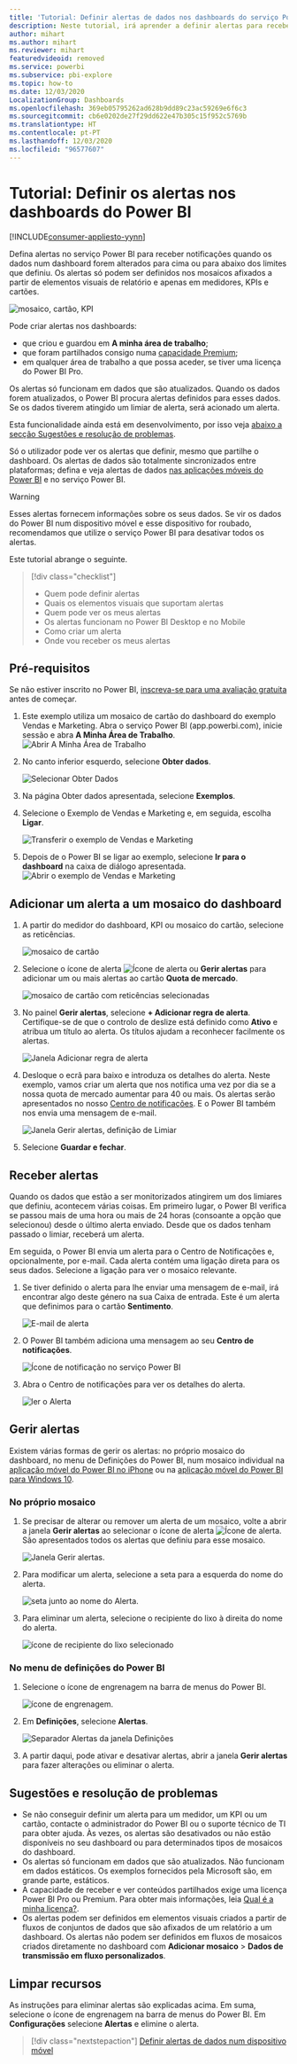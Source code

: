 ```yaml
---
title: 'Tutorial: Definir alertas de dados nos dashboards do serviço Power BI'
description: Neste tutorial, irá aprender a definir alertas para receber notificações quando os dados nos seus dashboards forem alterados para além dos limites que definiu no serviço Microsoft Power BI.
author: mihart
ms.author: mihart
ms.reviewer: mihart
featuredvideoid: removed
ms.service: powerbi
ms.subservice: pbi-explore
ms.topic: how-to
ms.date: 12/03/2020
LocalizationGroup: Dashboards
ms.openlocfilehash: 369eb05795262ad628b9dd89c23ac59269e6f6c3
ms.sourcegitcommit: cb6e0202de27f29dd622e47b305c15f952c5769b
ms.translationtype: HT
ms.contentlocale: pt-PT
ms.lasthandoff: 12/03/2020
ms.locfileid: "96577607"
---
```

# <a name="tutorial-set-alerts-on-power-bi-dashboards"></a>Tutorial: Definir os alertas nos dashboards do Power BI

[!INCLUDE[consumer-appliesto-yynn](../includes/consumer-appliesto-yynn.md)]


Defina alertas no serviço Power BI para receber notificações quando os dados num dashboard forem alterados para cima ou para abaixo dos limites que definiu. Os alertas só podem ser definidos nos mosaicos afixados a partir de elementos visuais de relatório e apenas em medidores, KPIs e cartões. 

![mosaico, cartão, KPI](media/end-user-alerts/card-gauge-kpi.png)

Pode criar alertas nos dashboards:
- que criou e guardou em **A minha área de trabalho**;
- que foram partilhados consigo numa [capacidade Premium](end-user-license.md); 
- em qualquer área de trabalho a que possa aceder, se tiver uma licença do Power BI Pro.    

Os alertas só funcionam em dados que são atualizados. Quando os dados forem atualizados, o Power BI procura alertas definidos para esses dados. Se os dados tiverem atingido um limiar de alerta, será acionado um alerta. 

Esta funcionalidade ainda está em desenvolvimento, por isso veja [abaixo a secção Sugestões e resolução de problemas](#tips-and-troubleshooting).



Só o utilizador pode ver os alertas que definir, mesmo que partilhe o dashboard. Os alertas de dados são totalmente sincronizados entre plataformas; defina e veja alertas de dados [nas aplicações móveis do Power BI](mobile/mobile-set-data-alerts-in-the-mobile-apps.md) e no serviço Power BI. 

> [!WARNING]
> Esses alertas fornecem informações sobre os seus dados. Se vir os dados do Power BI num dispositivo móvel e esse dispositivo for roubado, recomendamos que utilize o serviço Power BI para desativar todos os alertas.
> 

Este tutorial abrange o seguinte.
> [!div class="checklist"]
> * Quem pode definir alertas
> * Quais os elementos visuais que suportam alertas
> * Quem pode ver os meus alertas
> * Os alertas funcionam no Power BI Desktop e no Mobile
> * Como criar um alerta
> * Onde vou receber os meus alertas

## <a name="prerequisites"></a>Pré-requisitos

Se não estiver inscrito no Power BI, [inscreva-se para uma avaliação gratuita](https://app.powerbi.com/signupredirect?pbi_source=web) antes de começar.

1. Este exemplo utiliza um mosaico de cartão do dashboard do exemplo Vendas e Marketing. Abra o serviço Power BI (app.powerbi.com), inicie sessão e abra **A Minha Área de Trabalho**.    
    ![Abrir A Minha Área de Trabalho](media//end-user-alerts/power-bi-my-workspace.png)

2. No canto inferior esquerdo, selecione **Obter dados**.

    ![Selecionar Obter Dados](media//end-user-alerts/power-bi-get-data.png)

3. Na página Obter dados apresentada, selecione **Exemplos**.

4. Selecione o Exemplo de Vendas e Marketing e, em seguida, escolha **Ligar**.

    ![Transferir o exemplo de Vendas e Marketing](media//end-user-alerts/power-bi-sample.png)

5. Depois de o Power BI se ligar ao exemplo, selecione **Ir para o dashboard** na caixa de diálogo apresentada.     
    ![Abrir o exemplo de Vendas e Marketing](media//end-user-alerts/power-bi-go-to-dashboard.png)

## <a name="add-an-alert-to-a-dashboard-tile"></a>Adicionar um alerta a um mosaico do dashboard

1. A partir do medidor do dashboard, KPI ou mosaico do cartão, selecione as reticências.
   
   ![mosaico de cartão](media/end-user-alerts/power-bi-card.png)

2. Selecione o ícone de alerta ![Ícone de alerta](media/end-user-alerts/power-bi-alert-icon.png) ou **Gerir alertas** para adicionar um ou mais alertas ao cartão **Quota de mercado**.

   ![mosaico de cartão com reticências selecionadas](media/end-user-alerts/power-bi-manage.png)

   
1. No painel **Gerir alertas**, selecione **+ Adicionar regra de alerta**.  Certifique-se de que o controlo de deslize está definido como **Ativo** e atribua um título ao alerta. Os títulos ajudam a reconhecer facilmente os alertas.
   
   ![Janela Adicionar regra de alerta](media/end-user-alerts/power-bi-alert-manage.png)
4. Desloque o ecrã para baixo e introduza os detalhes do alerta.  Neste exemplo, vamos criar um alerta que nos notifica uma vez por dia se a nossa quota de mercado aumentar para 40 ou mais. Os alertas serão apresentados no nosso [Centro de notificações](end-user-notification-center.md). E o Power BI também nos envia uma mensagem de e-mail.
   
   ![Janela Gerir alertas, definição de Limiar](media/end-user-alerts/power-bi-manage-alert-detail.png)

5. Selecione **Guardar e fechar**.
 


   > 

## <a name="receiving-alerts"></a>Receber alertas
Quando os dados que estão a ser monitorizados atingirem um dos limiares que definiu, acontecem várias coisas. Em primeiro lugar, o Power BI verifica se passou mais de uma hora ou mais de 24 horas (consoante a opção que selecionou) desde o último alerta enviado. Desde que os dados tenham passado o limiar, receberá um alerta.

Em seguida, o Power BI envia um alerta para o Centro de Notificações e, opcionalmente, por e-mail. Cada alerta contém uma ligação direta para os seus dados. Selecione a ligação para ver o mosaico relevante.  

1. Se tiver definido o alerta para lhe enviar uma mensagem de e-mail, irá encontrar algo deste género na sua Caixa de entrada. Este é um alerta que definimos para o cartão **Sentimento**.
   
   ![E-mail de alerta](media/end-user-alerts/power-bi-email.png)
2. O Power BI também adiciona uma mensagem ao seu **Centro de notificações**.
   
   ![Ícone de notificação no serviço Power BI](media/end-user-alerts/power-bi-task.png)
3. Abra o Centro de notificações para ver os detalhes do alerta.
   
    ![ler o Alerta](media/end-user-alerts/power-bi-notifications.png)
   
  

## <a name="managing-alerts"></a>Gerir alertas

Existem várias formas de gerir os alertas: no próprio mosaico do dashboard, no menu de Definições do Power BI, num mosaico individual na [aplicação móvel do Power BI no iPhone](mobile/mobile-set-data-alerts-in-the-mobile-apps.md) ou na [aplicação móvel do Power BI para Windows 10](mobile/mobile-set-data-alerts-in-the-mobile-apps.md).

### <a name="from-the-tile-itself"></a>No próprio mosaico

1. Se precisar de alterar ou remover um alerta de um mosaico, volte a abrir a janela **Gerir alertas** ao selecionar o ícone de alerta ![Ícone de alerta](media/end-user-alerts/power-bi-alert-icon.png). São apresentados todos os alertas que definiu para esse mosaico.
   
    ![Janela Gerir alertas](media/end-user-alerts/power-bi-manage-alert.png).
2. Para modificar um alerta, selecione a seta para a esquerda do nome do alerta.
   
    ![seta junto ao nome do Alerta](media/end-user-alerts/power-bi-alert-modify.png).
3. Para eliminar um alerta, selecione o recipiente do lixo à direita do nome do alerta.
   
      ![ícone de recipiente do lixo selecionado](media/end-user-alerts/power-bi-delete.png)

### <a name="from-the-power-bi-settings-menu"></a>No menu de definições do Power BI

1. Selecione o ícone de engrenagem na barra de menus do Power BI.
   
    ![ícone de engrenagem](media/end-user-alerts/power-bi-gear-icon.png).
2. Em **Definições**, selecione **Alertas**.
   
    ![Separador Alertas da janela Definições](media/end-user-alerts/power-bi-settings.png)
3. A partir daqui, pode ativar e desativar alertas, abrir a janela **Gerir alertas** para fazer alterações ou eliminar o alerta.

## <a name="tips-and-troubleshooting"></a>Sugestões e resolução de problemas 

* Se não conseguir definir um alerta para um medidor, um KPI ou um cartão, contacte o administrador do Power BI ou o suporte técnico de TI para obter ajuda. Às vezes, os alertas são desativados ou não estão disponíveis no seu dashboard ou para determinados tipos de mosaicos do dashboard.
* Os alertas só funcionam em dados que são atualizados. Não funcionam em dados estáticos. Os exemplos fornecidos pela Microsoft são, em grande parte, estáticos. 
* A capacidade de receber e ver conteúdos partilhados exige uma licença Power BI Pro ou Premium. Para obter mais informações, leia [Qual é a minha licença?](end-user-license.md).
* Os alertas podem ser definidos em elementos visuais criados a partir de fluxos de conjuntos de dados que são afixados de um relatório a um dashboard. Os alertas não podem ser definidos em fluxos de mosaicos criados diretamente no dashboard com **Adicionar mosaico** > **Dados de transmissão em fluxo personalizados**.


## <a name="clean-up-resources"></a>Limpar recursos
As instruções para eliminar alertas são explicadas acima. Em suma, selecione o ícone de engrenagem na barra de menus do Power BI. Em **Configurações** selecione **Alertas** e elimine o alerta.

> [!div class="nextstepaction"]
> [Definir alertas de dados num dispositivo móvel](mobile/mobile-set-data-alerts-in-the-mobile-apps.md)


